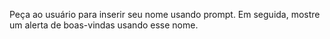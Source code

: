 Peça ao usuário para inserir seu nome usando prompt. Em seguida, mostre um alerta de boas-vindas usando esse nome.